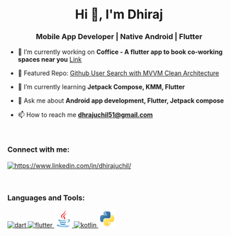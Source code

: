 <h1 align="center">Hi 👋, I'm Dhiraj</h1>
<h3 align="center">Mobile App Developer | Native Android | Flutter</h3>

- 🔭 I’m currently working on **Coffice - A flutter app to book co-working spaces near you** <a href="https://github.com/dhirajuchil007/Coffice-Owner-app">Link</a>

- 📌 Featured Repo: <a href="https://github.com/dhirajuchil007/GithubUserSearch">Github User Search with MVVM Clean Architecture</a>

- 🌱 I’m currently learning **Jetpack Compose, KMM, Flutter**

- 💬 Ask me about **Android app development, Flutter, Jetpack compose**

- 📫 How to reach me **dhrajuchil51@gmail.com**

<br>

<h3 align="left">Connect with me:</h3>
<p align="left">
<a href="https://linkedin.com/in/https://www.linkedin.com/in/dhirajuchil/" target="blank"><img align="center" src="https://raw.githubusercontent.com/rahuldkjain/github-profile-readme-generator/master/src/images/icons/Social/linked-in-alt.svg" alt="https://www.linkedin.com/in/dhirajuchil/" height="30" width="40" /></a>
</p>

<p align="left">
</p>

<br>

<h3 align="left">Languages and Tools:</h3>
<p align="left"> <a href="https://dart.dev" target="_blank" rel="noreferrer"> <img src="https://www.vectorlogo.zone/logos/dartlang/dartlang-icon.svg" alt="dart" width="40" height="40"/> </a> <a href="https://flutter.dev" target="_blank" rel="noreferrer"> <img src="https://www.vectorlogo.zone/logos/flutterio/flutterio-icon.svg" alt="flutter" width="40" height="40"/> </a> <a href="https://www.java.com" target="_blank" rel="noreferrer"> <img src="https://raw.githubusercontent.com/devicons/devicon/master/icons/java/java-original.svg" alt="java" width="40" height="40"/> </a> <a href="https://kotlinlang.org" target="_blank" rel="noreferrer"> <img src="https://www.vectorlogo.zone/logos/kotlinlang/kotlinlang-icon.svg" alt="kotlin" width="40" height="40"/> </a> <a href="https://www.python.org" target="_blank" rel="noreferrer"> <img src="https://raw.githubusercontent.com/devicons/devicon/master/icons/python/python-original.svg" alt="python" width="40" height="40"/> </a> </p>

